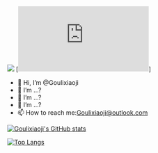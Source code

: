![](https://komarev.com/ghpvc/?username=Goulixiaoji&color=green) [![mcmod-shield][mcmod]]
- 👋 Hi, I’m @Goulixiaoji     
- 👀 I’m ...?
- 🌱 I’m ...?
- 💞️ I’m ...?
- 📫 How to reach me:Goulixiaoji@outlook.com

<!---
Goulixiaoji/Goulixiaoji is a ✨ special ✨ repository because its `README.md` (this file) appears on your GitHub profile.
You can click the Preview link to take a look at your changes.
--->

[![Goulixiaoji's GitHub stats](https://github-readme-stats.vercel.app/api?username=Goulixiaoji&show_icons=true&theme=merko)](https://github.com/anuraghazra/github-readme-stats)

[![Top Langs](https://github-readme-stats.vercel.app/api/top-langs/?username=Goulixiaoji&langs_count=10&layout=compact&theme=merko)](https://github.com/anuraghazra/github-readme-stats)




[mcmod]: https://www.mcmod.cn/author/25105.html
[mcmod-shield]: https://img.shields.io/badge/MCMOD-%E5%A4%9F%E7%AB%8B%E5%B0%8F%E6%BF%80-green
